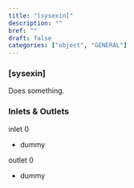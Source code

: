 ```yaml
---
title: "[sysexin]"
description: ""
bref: ""
draft: false
categories: ["object", "GENERAL"]
---
```


### [sysexin]

Does something.

### Inlets & Outlets

inlet 0

 - dummy

outlet 0

 - dummy
 
